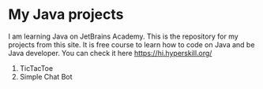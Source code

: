 # My Java projects
I am learning Java on JetBrains Academy. This is the repository for my projects from this site. It is free course to learn how to code on Java and be Java developer. You can check it here https://hi.hyperskill.org/
1. TicTacToe
2. Simple Chat Bot
